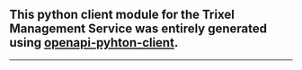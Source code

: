 This python client module for the Trixel Management Service was entirely generated using [openapi-pyhton-client](https://github.com/openapi-generators/openapi-python-client).
---
---

